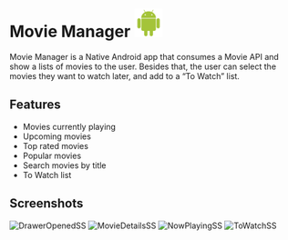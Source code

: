 # Movie Manager <img alt="Android" width="50px" src="https://github.com/devicons/devicon/blob/master/icons/android/android-original.svg"/>

Movie Manager is a Native Android app that consumes a Movie API and show a lists of movies to the user. Besides that, the user can select the movies they want to watch later, and add to a “To Watch” list.

## Features

* Movies currently playing
* Upcoming movies
* Top rated movies
* Popular movies
* Search movies by title
* To Watch list

## Screenshots

![DrawerOpenedSS](https://user-images.githubusercontent.com/7833709/141504162-30bc9e73-1799-41fe-b6bb-c22ca4ac7d8c.png)
![MovieDetailsSS](https://user-images.githubusercontent.com/7833709/141504167-8125985b-21fb-4e83-a060-644c841f5e1c.png)
![NowPlayingSS](https://user-images.githubusercontent.com/7833709/141504171-d52c7424-68d3-4d7a-80a9-3bca32f7b050.png)
![ToWatchSS](https://user-images.githubusercontent.com/7833709/141504183-4208bc09-de10-431f-a169-887aa362e33e.png)

